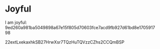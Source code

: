 # Joyful

I am joyful: 9ed260a981ba5049898a67e15f805d70603fce7acd9fb927d61bd8e170591798


22extLxekaxhkSB27HrwXsr7TQzHuTQVzzCZhs2CCQmBSP